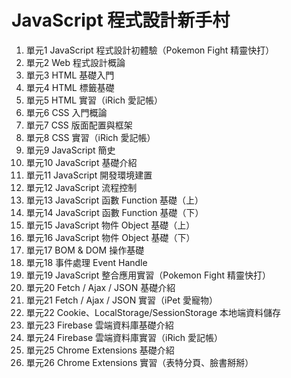 # JavaScript 程式設計新手村

1. 單元1 JavaScript 程式設計初體驗（Pokemon Fight 精靈快打）
2. 單元2 Web 程式設計概論
3. 單元3 HTML 基礎入門
4. 單元4 HTML 標籤基礎
5. 單元5 HTML 實習（iRich 愛記帳）
6. 單元6 CSS 入門概論 
7. 單元7 CSS 版面配置與框架
8. 單元8 CSS 實習（iRich 愛記帳）
9. 單元9 JavaScript 簡史
10. 單元10 JavaScript 基礎介紹
11. 單元11 JavaScript 開發環境建置
12. 單元12 JavaScript 流程控制
13. 單元13 JavaScript 函數 Function 基礎（上）
14. 單元14 JavaScript 函數 Function 基礎（下）
15. 單元15 JavaScript 物件 Object 基礎（上）
16. 單元16 JavaScript 物件 Object 基礎（下）
17. 單元17 BOM & DOM 操作基礎
18. 單元18 事件處理  Event Handle
19. 單元19 JavaScript 整合應用實習（Pokemon Fight 精靈快打）
20. 單元20 Fetch / Ajax / JSON 基礎介紹
21. 單元21 Fetch / Ajax / JSON 實習（iPet 愛寵物）
22. 單元22 Cookie、LocalStorage/SessionStorage 本地端資料儲存
23. 單元23 Firebase 雲端資料庫基礎介紹
24. 單元24 Firebase 雲端資料庫實習（iRich 愛記帳）
25. 單元25 Chrome Extensions 基礎介紹
26. 單元26 Chrome Extensions 實習（表特分頁、臉書掰掰）

